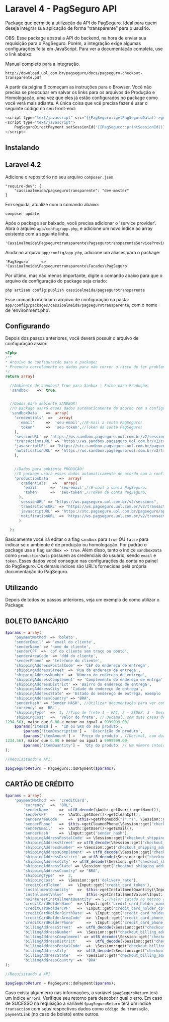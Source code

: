 Laravel 4 - PagSeguro API
=============================

Package que permitie a utilização da API do PagSeguro. Ideal para quem deseja integrar sua aplicação de forma "transparente"
para o usuário.

OBS: Esse package abstrai a API do backend, na hora de enviar sua requisição para o PagSeguro. Porém, a integração exige algumas configurações feita em JavaScript. Para ver a documentação completa, use o link abaixo:

Manual completo para a integração.

    http://download.uol.com.br/pagseguro/docs/pagseguro-checkout-transparente.pdf

A partir da página 6 começam as instruções para o Browser.
Você não precisa se preocupar em salvar os links para os arquivos de Produção e Homologação, uma vez que eles já estão configurados no package como você verá mais adiante. A única coisa que vcê precisa fazer é usar o seguinte código no seu front-end:

```php
<script type="text/javascript" src="{{PagSeguro::getPagSeguroData()->getJavascriptURL()}}"></script>
<script type="text/javascript">
    PagSeguroDirectPayment.setSessionId('{{PagSeguro::printSessionId()}}');
</script>
```

## Instalando

## Laravel 4.2

Adicione o repositório no seu arquivo `composer.json`.

	"require-dev": {
		"cassioalmeida/pagsegurotransparente": "dev-master"
	}

Em seguida, atualize com o comando abaixo:

    composer update

Após o package ser baixado, você precisa adicionar o 'service provider'. Abra o arquivo `app/config/app.php`, e adicione um novo índice ao array existente com a seguinte linha.

    'Cassioalmeida\Pagsegurotransparente\PagsegurotransparenteServiceProvider'

Ainda no arquivo `app/config/app.php`, adicione um aliases para o package:

    'PagSeguro'     =>     'Cassioalmeida\Pagsegurotransparente\Facades\PagSeguro'
    
Por último, mas não menos importante, digite o comando abaixo para que o arquivo de configuração do package seja criado:

    php artisan config:publish cassioalmeida/pagsegurotransparente

Esse comando irá criar o arquivo de configuração na pasta: `app/config/packages/cassioalmeida/pagsegurotransparente`, com o nome de 'environment.php'.

## Configurando

Depois dos passos anteriores, você deverá possuir o arquivo de configuração assim:

```php
<?php
/**
* Arquivo de configuração para o package;
* Preencha corretamente os dados para não correr o risco de ter problemas com configuração de ambientes;
*/
return array(

  //Ambiente de sandbox? True para Sanbox | False para Produção;
  'sandbox'   =>  true,


  //Dados para ambiente SANDBOX!
  //O package usará esses dados automaticamente de acordo com a configuração do indice anterior;
  'sandboxData'   =>  array(
    'credentials'  =>   array(
      'email'     =>  'seu-email',//E-mail a conta PagSeguro;
      'token'     =>  'seu-token',//Token da conta PagSeguro;
    ),
    'sessionURL' => "https://ws.sandbox.pagseguro.uol.com.br/v2/sessions", //URL de Sessões
    'transactionsURL' => "https://ws.sandbox.pagseguro.uol.com.br/v2/transactions", // URL para transações;
    'javascriptURL' => "https://stc.sandbox.pagseguro.uol.com.br/pagseguro/api/v2/checkout/pagseguro.directpayment.js",//URL 	para javascript;
    'notificationURL' => 'https://ws.sandbox.pagseguro.uol.com.br/v2/transactions/notifications/' //URL para buscar notificacoes no PagSeguro;
    ),


    //Dados para ambiente PRODUÇÃO!
    //O package usará esses dados automaticamente de acordo com a configuração do indice anterior;
    'productionData'    =>  array(
      'credentials'  =>   array(
        'email'     =>  'seu-email',//E-mail a conta PagSeguro;
        'token'     =>  'seu-token',//Token da conta PagSeguro;
      ),
      'sessionURL' => "https://ws.pagseguro.uol.com.br/v2/sessions",
      'transactionsURL' => "https://ws.pagseguro.uol.com.br/v2/transactions",
      'javascriptURL' => "https://stc.pagseguro.uol.com.br/pagseguro/api/v2/checkout/pagseguro.directpayment.js",
      'notificationURL' => 'https://ws.pagseguro.uol.com.br/v2/transactions/notifications/'
      )

  );

```
Basicamente você irá editar o a flag `sandbox` para `true` OU `false` para indicar se o ambiente é de produção ou homologação. Por padrão o package usa a flag `sandbox => true`. Além disso, tanto o indice `sandboxData` como `productionData` possuem as credenciais do usuário, sendo `email` e `token`. Esses dados você consegue nas configurações da conta no painel do PagSeguro. Os demais indices são URL's fornecidas pela própria documentação do PagSeguro.

## Utilizando

Depois de todos os passos anteriores, veja um exemplo de como utilizar o Package:

## BOLETO BANCÁRIO

```php
$params = array(
	'paymentMethod' => 'boleto',
	'senderEmail' => 'email do cliente',
	'senderName' => 'nome do cliente',
	'senderCPF' => 'cpf do cliente sem traço ou ponto',
	'senderAreaCode' => 'ddd do cliente',
	'senderPhone' => 'telefone do cliente',
	'shippingAddressPostalCode' => 'CEP do endereço de entrega',
	'shippingAddressStreet' => 'Rua do endereço de entrega',
	'shippingAddressNumber' => 'Número do endereço de entrega',
	'shippingAddressComplement' => 'Complemento do endereço de entrga',
	'shippingAddressDistrict' => 'Bairro do endereço de entrega',
	'shippingAddressCity' => 'Cidade do endereço de entrega',
	'shippingAddressState' => 'Estado do endereço de entrega, exemplo : SP',
	"shippingAddressCountry" => "BRA",
	'senderHash' => 'Sender HASH', //Utilizar documentação para ver como conseguir;
	'currency' => 'BRL',
	'shippingType'  =>  3, //Tipo de frete 1 – PAC, 2 – SEDEX, 3 - Desconhecido
	'shippingCost'  =>  'Valor do frete', // Decimal, com duas casas decimais separadas por ponto (p.e., 
1234.56), maior que 0.00 e menor ou igual a 9999999.00;
	$params['itemId'] =  'ID ou SKU do seu produto',
        $params['itemDescription'] =  'Descrição do produto',
        $params['itemAmount'] =  'Preço do produto', //Decimal, com duas casas decimais separadas por ponto (p.e., 
1234.56), maior que 0.00 e menor ou igual a 9999999.00;
        $params['itemQuantity'] =  'Qty do produto' // Um número inteiro maior ou igual a 1 e menor ou igual a 999
);

//Requisitando a API.

$pagSeguroReturn = PagSeguro::doPayment($params);

```

## CARTÃO DE CRÉDITO

```php
$params = array(
	'paymentMethod' =>  'creditCard',
        'currency'  =>  "BRL",
        'senderName'    =>  utf8_decode(\Auth::getUser()->getName()),
        'senderCPF'     =>  \Auth::getUser()->getCleanCpf(),
        'senderAreaCode'    =>  $this->getPhoneDdd("(",")", \Session::get("checkout_billing_address")["phone_1"]),
        'senderPhone'   =>  $this->getCleanedPhone(\Session::get("checkout_billing_address")["phone_1"]),
        'senderEmail'   =>  \Auth::getUser()->getEmail(),
        'senderHash'    =>  \Input::get('sender_hash'),
        'shippingAddressPostalCode' => \Session::get("checkout_shipping_address")["zip_code"],
        'shippingAddressStreet' => utf8_decode(\Session::get("checkout_shipping_address")["address"]),
        'shippingAddressNumber' => \Session::get("checkout_shipping_address")["number"],
        'shippingAddressComplement' => utf8_decode(\Session::get("checkout_shipping_address")["complement"]),
        'shippingAddressDistrict' => utf8_decode(\Session::get("checkout_shipping_address")["district"]),
        'shippingAddressCity' => utf8_decode(\Session::get("checkout_shipping_address")["city"]),
        'shippingAddressState' => \Session::get("checkout_shipping_address")["address_state_code"],
        "shippingAddressCountry" => "BRA",
        'shippingType'  =>  3,
        'shippingCost'  =>  \Session::get('delivery_rate'),
        'creditCardToken'   =>  \Input::get('credit_card_token'),
        'installmentQuantity'   =>  $this->getInstallmentQuantity(\Input::get('credit_card_installments')),
        'installmentValue'  =>      $this->getInstallmentValue(\Input::get('credit_card_installments')),
        'noInterestInstallmentQuantity' => 5,//Valor setado no metodo getInstallments (checkout.js) se alterar aqui tem que alterar lá e vice versa;
        'creditCardHolderName'  => \Input::get('credit_card_holder_name'),
        'creditCardHolderCPF'   =>  \Input::get('credit_card_holder_cpf'),
        'creditCardHolderBirthDate' =>  \Input::get('credit_card_holder_birthday'),
        'creditCardHolderAreaCode'  =>  \Input::get('credit_card_phone_ddd'),
        'creditCardHolderPhone'     =>  \Input::get('credit_card_phone_number'),
        'billingAddressStreet'  =>  utf8_decode(\Session::get("checkout_billing_address")["address"]),
        'billingAddressNumber'  =>  \Session::get("checkout_billing_address")["number"],
        'billingAddressComplement' => utf8_decode(\Session::get("checkout_billing_address")["complement"]),
        'billingAddressDistrict'    =>  utf8_decode(\Session::get("checkout_billing_address")["district"]),
        'billingAddressPostalCode'  =>  \Session::get("checkout_billing_address")["zip_code"],
        'billingAddressCity'    =>  utf8_decode(\Session::get("checkout_billing_address")["city"]),
        'billingAddressState'   =>  \Session::get("checkout_billing_address")["address_state_code"],
        'billingAddressCountry' =>  'BRA'
);

//Requisitando a API.

$pagSeguroReturn = PagSeguro::doPayment($params);

```


Caso exista algum erro nas informações, a variável `$pagSeguroReturn` terá um indice `errors`. Verifique seu retorno para descobrir qual o erro.
Em caso de SUCESSO na requisição a variável `$pagSeguroReturn` terá um indice `transaction` com seus respectivos dados como `código de transação`, `paymentLink` (no caso de boleto) entre outros.
